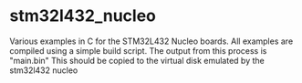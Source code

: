 # stm32l432_nucleo
Various examples in C for the STM32L432 Nucleo boards.
All examples are compiled using a simple build script.  The output from this process is "main.bin"
This should be copied to the virtual disk emulated by the stm32l432 nucleo
